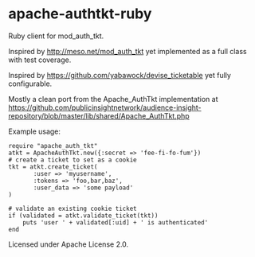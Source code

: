 apache-authtkt-ruby
===================

Ruby client for mod_auth_tkt.

Inspired by http://meso.net/mod_auth_tkt yet implemented as a full class with
test coverage.

Inspired by https://github.com/yabawock/devise_ticketable yet fully configurable.

Mostly a clean port from the Apache_AuthTkt implementation at
https://github.com/publicinsightnetwork/audience-insight-repository/blob/master/lib/shared/Apache_AuthTkt.php

Example usage:

    require "apache_auth_tkt"
    atkt = ApacheAuthTkt.new({:secret => 'fee-fi-fo-fum'})
    # create a ticket to set as a cookie
    tkt = atkt.create_ticket(
           :user => 'myusername',
           :tokens => 'foo,bar,baz',
           :user_data => 'some payload'
    )

    # validate an existing cookie ticket
    if (validated = atkt.validate_ticket(tkt))
        puts 'user ' + validated[:uid] + ' is authenticated'
    end

Licensed under Apache License 2.0.

